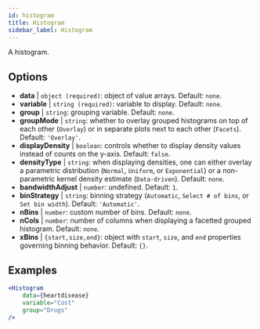 ```yaml
---
id: histogram
title: Histogram
sidebar_label: Histogram
---
```


A histogram.

## Options

* __data__ | `object (required)`: object of value arrays. Default: `none`.
* __variable__ | `string (required)`: variable to display. Default: `none`.
* __group__ | `string`: grouping variable. Default: `none`.
* __groupMode__ | `string`: whether to overlay grouped histograms on top of each other (`Overlay`) or in separate plots next to each other (`Facets`). Default: `'Overlay'`.
* __displayDensity__ | `boolean`: controls whether to display density values instead of counts on the y-axis. Default: `false`.
* __densityType__ | `string`: when displaying densities, one can either overlay a parametric distribution (`Normal`, `Uniform`, or `Exponential`) or a non-parametric kernel density estimate (`Data-driven`). Default: `none`.
* __bandwidthAdjust__ | `number`: undefined. Default: `1`.
* __binStrategy__ | `string`: binning strategy (`Automatic`, `Select # of bins`, or `Set bin width`). Default: `'Automatic'`.
* __nBins__ | `number`: custom number of bins. Default: `none`.
* __nCols__ | `number`: number of columns when displaying a facetted grouped histogram. Default: `none`.
* __xBins__ | `{start,size,end}`: object with `start`, `size`, and `end` properties governing binning behavior. Default: `{}`.


## Examples

```jsx live
<Histogram 
    data={heartdisease} 
    variable="Cost"
    group="Drugs"
/>
```

